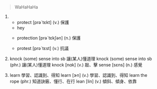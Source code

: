 > WaHaHaHa
1. 
   * protect  [prəˋtɛkt]  (v.)  保護
   - hey

   * protection  [prəˋtɛkʃən]  (n.)  保護


   * protest  [prəˋtɛst]  (v.)  抗議


2. knock (some) sense into sb  讓(某人)懂道理
knock (some) sense into sb  (phr.)  讓(某人)懂道理
knock  [nɑk]  (v.)  敲、擊
sense  [sɛns]  (n.)  感覺
3. learn  學習、認識到、得知
learn  [ɝn]  (v.)  學習、認識到、得知
learn the rope  (phr.)  知道訣竅、懂行、在行
lean  [lin]  (v.)  傾斜、傾身、依靠
